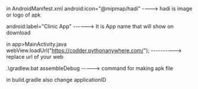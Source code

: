 in AndroidManifest.xml
android:icon="@mipmap/hadi"  ----> hadi is image or logo of apk


android:label="Clinic App"  ------> It is App name that will show on download

in app>MainActivity.java
webView.loadUrl("https://codder.pythonanywhere.com/");   ----------> replace url of your web


 .\gradlew.bat assembleDebug -----> command for making apk file


 in build.gradle also change applicationID
